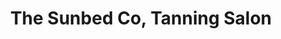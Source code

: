 ---
title: "The Sunbed Co, Tanning Salon"
url: /rosyth/the-sunbed-co-tanning-salon/
shop: Kosmetik
---